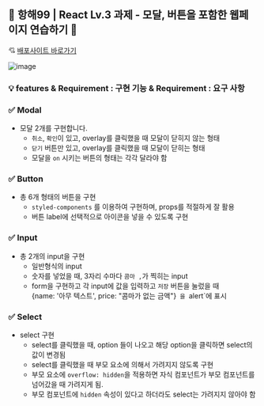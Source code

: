## 🚢 항해99 | React Lv.3 과제 - 모달, 버튼을 포함한 웹페이지 연습하기 🎨
💘 [배포사이트 바로가기](https://hh99-react-ui-comp-lv3-dvoma00m3-zidoopal.vercel.app/)

![image](https://github.com/zidoopal/hh99-react-ui-comp-lv3/assets/131226548/0b7a0ead-c9e3-4e3e-a8a9-1c8a02ee55dd)



### 💡 features & Requirement : 구현 기능 & Requirement : 요구 사항
### ✅ Modal
- 모달 2개를 구현합니다.
    - `취소`, `확인`이 있고, overlay를 클릭했을 때 모달이 닫히지 않는 형태
    - `닫기` 버튼만 있고, overlay를 클릭했을 때 모달이 닫히는 형태
    - 모달을 `on` 시키는 버튼의 형태는 각각 달라야 함 

### ✅ Button
- 총 6개 형태의 버튼을 구현 
    - `styled-components` 를 이용하여 구현하며, props를 적절하게 잘 활용
    - 버튼 label에 선택적으로 아이콘을 넣을 수 있도록 구현

### ✅ Input
- 총 2개의 input을 구현
    - 일반형식의 input
    - 숫자를 넣었을 때, 3자리 수마다 `콤마 ,`가 찍히는 input
    - form을 구현하고 각 input에 값을 입력하고 `저장` 버튼을 눌렀을 때 <br>
{name: '아무 텍스트', price: "콤마가 없는 금액"}` 을 `alert`에 표시

### ✅ Select
- select 구현
    - select를 클릭했을 때, option 들이 나오고 해당 option을 클릭하면 select의 값이 변경됨
    - select를 클릭했을 때 부모 요소에 의해서 가려지지 않도록 구현
    - 부모 요소에 `overflow: hidden`을 적용하면 자식 컴포넌트가 부모 컴포넌트를 넘어갔을 때 가려지게 됨.
    - 부모 컴포넌트에 `hidden` 속성이 있다고 하더라도 select는 가려지지 않아야 함
